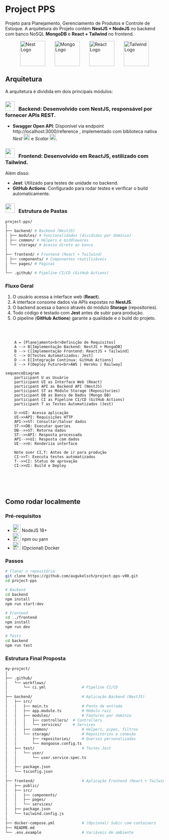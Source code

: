 # Project PPS

Projeto para Planejamento, Gerenciamento de Produtos e Controle de Estoque.
A arquitetura do Projeto contém  **NestJS + NodeJS** no backend com banco NoSQL **MongoDB** e **React + Tailwind** no frontend.
<p style="display:flex;gap:30px;justify-content:center">
<img src="https://www.svgrepo.com/show/373872/nestjs.svg" width="80" alt="Nest Logo"/>
<img src="https://www.svgrepo.com/show/331488/mongodb.svg" width="80" alt="Mongo Logo"/>
<img src="https://www.svgrepo.com/show/354259/react.svg" width="80" alt="React Logo"/>
<img src="https://www.svgrepo.com/show/374118/tailwind.svg" width="80" alt="Tailwind Logo"/>
</p>

## **Arquitetura**
A arquitetura é dividida em dois principais módulos:

### <img style="margin-right:8px" src="https://www.svgrepo.com/show/138937/server.svg" width="30px"> **Backend**: Desenvolvido com NestJS, responsável por fornecer APIs REST.
- **Swagger Open API**: Disponível via endpoint http://localhost:3000/reference , implementado com biblioteca nativa  *Nest* <img src="https://www.svgrepo.com/show/373872/nestjs.svg" width="20" alt="Nest Logo"/> e *Scalar* <img src="https://scalar.com/logo-light.svg" width="20" alt="Tailwind Logo"/>.

### <img style="margin-right:8px" src="https://www.svgrepo.com/show/426200/screen-computer.svg" width="30px"> **Frontend**: Desenvolvido em ReactJS, estilizado com Tailwind.

Além disso:
- **Jest**: Utilizado para testes de unidade no backend.
- **GitHub Actions**: Configurado para rodar testes e verificar o build automaticamente.

### <img style="margin-right:8px" src="https://www.svgrepo.com/show/474852/folder.svg" width="30px"> **Estrutura de Pastas**

```bash
project-pps/
│
├── backend/ # Backend (NestJS)
│ ├── modules/ # Funcionalidades (divididas por domínio)
│ ├── common/ # Helpers e middlewares
│ └── storage/ # Acesso direto ao banco
│
├── frontend/ # Frontend (React + Tailwind)
│ ├── components/ # Componentes reutilizáveis
│ └── pages/ # Páginas
│
└── .github/ # Pipeline CI/CD (GitHub Actions)
```

### **Fluxo Geral**
1. O usuário acessa a interface web (**React**).
2. A interface consome dados via APIs expostas no **NestJS**.
3. O backend acessa o banco através do módulo **Storage** (repositories).
4. Todo código é testado com **Jest** antes de subir para produção.
5. O pipeline (**GitHub Actions**) garante a qualidade e o build do projeto.
<br/>
<br/>

```flowchart LR
    A = [Planejamento<br>Definição de Requisitos]
    A --> B[Implementação Backend: NestJS + MongoDB]
    B --> C[Implementação Frontend: ReactJS + Tailwind]
    C --> D[Testes Automatizados: Jest]
    D --> E[Integração Contínua: GitHub Actions]
    E --> F[Deploy Futuro<br>AWS | Heroku | Railway]
```

```mermaid
sequenceDiagram
    participant U as Usuário
    participant UI as Interface Web (React)
    participant API as Backend API (NestJS)
    participant ST as Módulo Storage (Repositories)
    participant DB as Banco de Dados (Mongo DB)
    participant CI as Pipeline CI/CD (GitHub Actions)
    participant T as Testes Automatizados (Jest)

    U->>UI: Acessa aplicação
    UI->>API: Requisições HTTP
    API->>ST: Consultar/Salvar dados
    ST->>DB: Executar queries
    DB-->>ST: Retorna dados
    ST-->>API: Resposta processada
    API-->>UI: Resposta com dados
    UI-->>U: Renderiza interface

    Note over CI,T: Antes de ir para produção
    CI->>T: Executa testes automatizados
    T-->>CI: Status de aprovação
    CI->>UI: Build e Deploy
```
<br/>
<br/>
<br/>

## **Como rodar localmente**

### **Pré-requisitos**
- <img src="https://www.svgrepo.com/show/303266/nodejs-icon-logo.svg" width="25" alt="Nest Logo"> NodeJS 18+ 
- <img src="https://www.svgrepo.com/show/355146/npm.svg" width="25" alt="Nest Logo"> npm ou yarn 
- <img src="https://www.svgrepo.com/show/452192/docker.svg" width="25" alt="Nest Logo"> (Opcional) Docker 

### **Passos**
```bash
# Clonar o repositório
git clone https://github.com/augukelsch/project-pps-v00.git
cd project-pps

# Backend
cd backend
npm install
npm run start:dev

# Frontend
cd ../frontend
npm install
npm run dev

# Tests
cd backend
npm run test

```

### **Estrutura Final Proposta**

```bash
my-project/
│
├── .github/
│   └── workflows/
│       └── ci.yml                # Pipeline CI/CD
│
├── backend/                      # Aplicação Backend (NestJS)
│   ├── src/
│   │   ├── main.ts               # Ponto de entrada
│   │   ├── app.module.ts         # Módulo raiz
│   │   ├── modules/              # Features por domínio
│   │   │   ├── controllers/  # Controllers
│   │   │   └── services/     # Services
│   │   ├── common/               # Helpers, pipes, filtros
│   │   └── storage/              # Repositórios e conexão
│   │       ├── repositories/     # Queries personalizadas
│   │       └── mongoose.config.ts
│   ├── test/                     # Testes Jest
│   │   └── user/
│   │       └── user.service.spec.ts
│   │
│   ├── package.json
│   └── tsconfig.json
│
├── frontend/                     # Aplicação Frontend (React + Tailwind)
│   ├── public/
│   ├── src/
│   │   ├── components/           
│   │   ├── pages/                         
│   │   └── services/                        
│   ├── package.json
│   └── tailwind.config.js
│
├── docker-compose.yml            # (Opcional) Subir com containers
├── README.md
└── .env.example                  # Variáveis de ambiente

